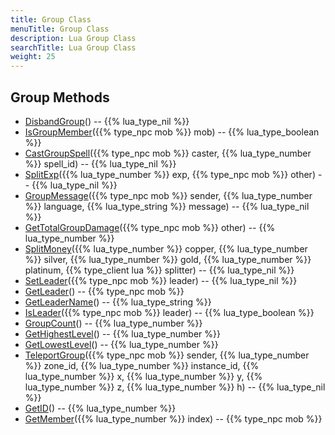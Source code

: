 ```yaml
---
title: Group Class
menuTitle: Group Class
description: Lua Group Class
searchTitle: Lua Group Class
weight: 25
---
```


## Group Methods
- [DisbandGroup](disbandgroup)() -- {{% lua_type_nil %}}
- [IsGroupMember](isgroupmember)({{% type_npc mob %}} mob) -- {{% lua_type_boolean %}}
- [CastGroupSpell](castgroupspell)({{% type_npc mob %}} caster, {{% lua_type_number %}} spell_id) -- {{% lua_type_nil %}}
- [SplitExp](splitexp)({{% lua_type_number %}} exp, {{% type_npc mob %}} other) -- {{% lua_type_nil %}}
- [GroupMessage](groupmessage)({{% type_npc mob %}} sender, {{% lua_type_number %}} language, {{% lua_type_string %}} message) -- {{% lua_type_nil %}}
- [GetTotalGroupDamage](gettotalgroupdamage)({{% type_npc mob %}} other) -- {{% lua_type_number %}}
- [SplitMoney](splitmoney)({{% lua_type_number %}} copper, {{% lua_type_number %}} silver, {{% lua_type_number %}} gold, {{% lua_type_number %}} platinum, {{% type_client lua %}} splitter) -- {{% lua_type_nil %}}
- [SetLeader](setleader)({{% type_npc mob %}} leader) -- {{% lua_type_nil %}}
- [GetLeader](getleader)() -- {{% type_npc mob %}}
- [GetLeaderName](getleadername)() -- {{% lua_type_string %}}
- [IsLeader](isleader)({{% type_npc mob %}} leader) -- {{% lua_type_boolean %}}
- [GroupCount](groupcount)() -- {{% lua_type_number %}}
- [GetHighestLevel](gethighestlevel)() -- {{% lua_type_number %}}
- [GetLowestLevel](getlowestlevel)() -- {{% lua_type_number %}}
- [TeleportGroup](teleportgroup)({{% type_npc mob %}} sender, {{% lua_type_number %}} zone_id, {{% lua_type_number %}} instance_id, {{% lua_type_number %}} x, {{% lua_type_number %}} y, {{% lua_type_number %}} z, {{% lua_type_number %}} h) -- {{% lua_type_nil %}}
- [GetID](getid)() -- {{% lua_type_number %}}
- [GetMember](getmember)({{% lua_type_number %}} index) -- {{% type_npc mob %}}
